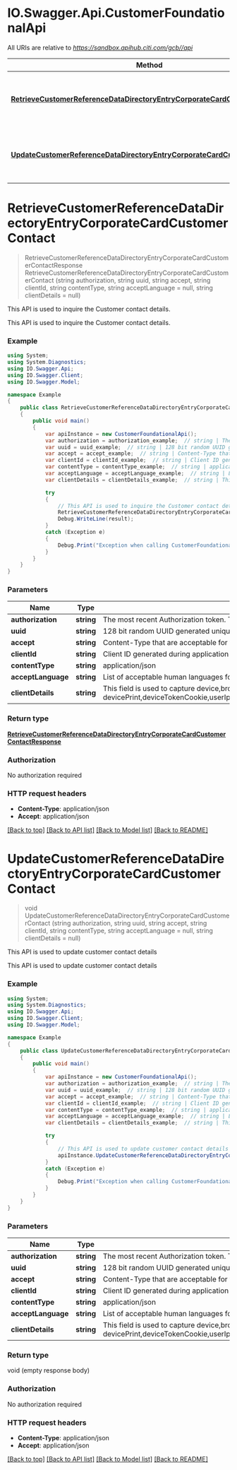 # IO.Swagger.Api.CustomerFoundationalApi

All URIs are relative to *https://sandbox.apihub.citi.com/gcb//api*

Method | HTTP request | Description
------------- | ------------- | -------------
[**RetrieveCustomerReferenceDataDirectoryEntryCorporateCardCustomerContact**](CustomerFoundationalApi.md#retrievecustomerreferencedatadirectoryentrycorporatecardcustomercontact) | **POST** /partner/v1/customerReferenceDataManagement/corporateCardCustomer/contacts/retrieve | This API is used to inquire the Customer contact details.
[**UpdateCustomerReferenceDataDirectoryEntryCorporateCardCustomerContact**](CustomerFoundationalApi.md#updatecustomerreferencedatadirectoryentrycorporatecardcustomercontact) | **PUT** /partner/v1/customerReferenceDataManagement/corporateCardCustomer/contacts | This API is used to update customer contact details

<a name="retrievecustomerreferencedatadirectoryentrycorporatecardcustomercontact"></a>
# **RetrieveCustomerReferenceDataDirectoryEntryCorporateCardCustomerContact**
> RetrieveCustomerReferenceDataDirectoryEntryCorporateCardCustomerContactResponse RetrieveCustomerReferenceDataDirectoryEntryCorporateCardCustomerContact (string authorization, string uuid, string accept, string clientId, string contentType, string acceptLanguage = null, string clientDetails = null)

This API is used to inquire the Customer contact details.

This API is used to inquire the Customer contact details.

### Example
```csharp
using System;
using System.Diagnostics;
using IO.Swagger.Api;
using IO.Swagger.Client;
using IO.Swagger.Model;

namespace Example
{
    public class RetrieveCustomerReferenceDataDirectoryEntryCorporateCardCustomerContactExample
    {
        public void main()
        {
            var apiInstance = new CustomerFoundationalApi();
            var authorization = authorization_example;  // string | The most recent Authorization token. This will have the format Bearer + {space} + {accessToken}. Example: Bearer KGNsaWVudF9pZDpjbGllbnRfc2VjcmV0KQ==.
            var uuid = uuid_example;  // string | 128 bit random UUID generated uniquely for every request.
            var accept = accept_example;  // string | Content-Type that are acceptable for the response.
            var clientId = clientId_example;  // string | Client ID generated during application registration.
            var contentType = contentType_example;  // string | application/json
            var acceptLanguage = acceptLanguage_example;  // string | List of acceptable human languages for response. (optional) 
            var clientDetails = clientDetails_example;  // string | This field is used to capture device,browser and network information. Refer the developer portal for more information.These are the fields which will be passed as part of the header devicePrint,deviceTokenCookie,userIpAddress,userAgent,hardwareId,simId,deviceModel,deviceName,deviceOsName,deviceOsVersion,multitaskingSupportFlag,languageSupport,wifiMacAddress,cellTowerId,locationAreaCode,rsaApplicationKey,wapClientId,mobileCarrierCode,mobileCountryCode,osId,geoLongitude,geoLatitude,geoHorizontalAccuracy,geoAltitude,geoAltitudeAccuracy,geoSpeed,geoTimestamp,geoStatus,basicServiceSetId,signalStrength,wifiChannel,serviceSetId (optional) 

            try
            {
                // This API is used to inquire the Customer contact details.
                RetrieveCustomerReferenceDataDirectoryEntryCorporateCardCustomerContactResponse result = apiInstance.RetrieveCustomerReferenceDataDirectoryEntryCorporateCardCustomerContact(authorization, uuid, accept, clientId, contentType, acceptLanguage, clientDetails);
                Debug.WriteLine(result);
            }
            catch (Exception e)
            {
                Debug.Print("Exception when calling CustomerFoundationalApi.RetrieveCustomerReferenceDataDirectoryEntryCorporateCardCustomerContact: " + e.Message );
            }
        }
    }
}
```

### Parameters

Name | Type | Description  | Notes
------------- | ------------- | ------------- | -------------
 **authorization** | **string**| The most recent Authorization token. This will have the format Bearer + {space} + {accessToken}. Example: Bearer KGNsaWVudF9pZDpjbGllbnRfc2VjcmV0KQ&#x3D;&#x3D;. | 
 **uuid** | **string**| 128 bit random UUID generated uniquely for every request. | 
 **accept** | **string**| Content-Type that are acceptable for the response. | 
 **clientId** | **string**| Client ID generated during application registration. | 
 **contentType** | **string**| application/json | 
 **acceptLanguage** | **string**| List of acceptable human languages for response. | [optional] 
 **clientDetails** | **string**| This field is used to capture device,browser and network information. Refer the developer portal for more information.These are the fields which will be passed as part of the header devicePrint,deviceTokenCookie,userIpAddress,userAgent,hardwareId,simId,deviceModel,deviceName,deviceOsName,deviceOsVersion,multitaskingSupportFlag,languageSupport,wifiMacAddress,cellTowerId,locationAreaCode,rsaApplicationKey,wapClientId,mobileCarrierCode,mobileCountryCode,osId,geoLongitude,geoLatitude,geoHorizontalAccuracy,geoAltitude,geoAltitudeAccuracy,geoSpeed,geoTimestamp,geoStatus,basicServiceSetId,signalStrength,wifiChannel,serviceSetId | [optional] 

### Return type

[**RetrieveCustomerReferenceDataDirectoryEntryCorporateCardCustomerContactResponse**](RetrieveCustomerReferenceDataDirectoryEntryCorporateCardCustomerContactResponse.md)

### Authorization

No authorization required

### HTTP request headers

 - **Content-Type**: application/json
 - **Accept**: application/json

[[Back to top]](#) [[Back to API list]](../README.md#documentation-for-api-endpoints) [[Back to Model list]](../README.md#documentation-for-models) [[Back to README]](../README.md)
<a name="updatecustomerreferencedatadirectoryentrycorporatecardcustomercontact"></a>
# **UpdateCustomerReferenceDataDirectoryEntryCorporateCardCustomerContact**
> void UpdateCustomerReferenceDataDirectoryEntryCorporateCardCustomerContact (string authorization, string uuid, string accept, string clientId, string contentType, string acceptLanguage = null, string clientDetails = null)

This API is used to update customer contact details

This API is used to update customer contact details

### Example
```csharp
using System;
using System.Diagnostics;
using IO.Swagger.Api;
using IO.Swagger.Client;
using IO.Swagger.Model;

namespace Example
{
    public class UpdateCustomerReferenceDataDirectoryEntryCorporateCardCustomerContactExample
    {
        public void main()
        {
            var apiInstance = new CustomerFoundationalApi();
            var authorization = authorization_example;  // string | The most recent Authorization token. This will have the format Bearer + {space} + {accessToken}. Example: Bearer KGNsaWVudF9pZDpjbGllbnRfc2VjcmV0KQ==.
            var uuid = uuid_example;  // string | 128 bit random UUID generated uniquely for every request.
            var accept = accept_example;  // string | Content-Type that are acceptable for the response.
            var clientId = clientId_example;  // string | Client ID generated during application registration.
            var contentType = contentType_example;  // string | application/json
            var acceptLanguage = acceptLanguage_example;  // string | List of acceptable human languages for response. (optional) 
            var clientDetails = clientDetails_example;  // string | This field is used to capture device,browser and network information. Refer the developer portal for more information.These are the fields which will be passed as part of the header devicePrint,deviceTokenCookie,userIpAddress,userAgent,hardwareId,simId,deviceModel,deviceName,deviceOsName,deviceOsVersion,multitaskingSupportFlag,languageSupport,wifiMacAddress,cellTowerId,locationAreaCode,rsaApplicationKey,wapClientId,mobileCarrierCode,mobileCountryCode,osId,geoLongitude,geoLatitude,geoHorizontalAccuracy,geoAltitude,geoAltitudeAccuracy,geoSpeed,geoTimestamp,geoStatus,basicServiceSetId,signalStrength,wifiChannel,serviceSetId (optional) 

            try
            {
                // This API is used to update customer contact details
                apiInstance.UpdateCustomerReferenceDataDirectoryEntryCorporateCardCustomerContact(authorization, uuid, accept, clientId, contentType, acceptLanguage, clientDetails);
            }
            catch (Exception e)
            {
                Debug.Print("Exception when calling CustomerFoundationalApi.UpdateCustomerReferenceDataDirectoryEntryCorporateCardCustomerContact: " + e.Message );
            }
        }
    }
}
```

### Parameters

Name | Type | Description  | Notes
------------- | ------------- | ------------- | -------------
 **authorization** | **string**| The most recent Authorization token. This will have the format Bearer + {space} + {accessToken}. Example: Bearer KGNsaWVudF9pZDpjbGllbnRfc2VjcmV0KQ&#x3D;&#x3D;. | 
 **uuid** | **string**| 128 bit random UUID generated uniquely for every request. | 
 **accept** | **string**| Content-Type that are acceptable for the response. | 
 **clientId** | **string**| Client ID generated during application registration. | 
 **contentType** | **string**| application/json | 
 **acceptLanguage** | **string**| List of acceptable human languages for response. | [optional] 
 **clientDetails** | **string**| This field is used to capture device,browser and network information. Refer the developer portal for more information.These are the fields which will be passed as part of the header devicePrint,deviceTokenCookie,userIpAddress,userAgent,hardwareId,simId,deviceModel,deviceName,deviceOsName,deviceOsVersion,multitaskingSupportFlag,languageSupport,wifiMacAddress,cellTowerId,locationAreaCode,rsaApplicationKey,wapClientId,mobileCarrierCode,mobileCountryCode,osId,geoLongitude,geoLatitude,geoHorizontalAccuracy,geoAltitude,geoAltitudeAccuracy,geoSpeed,geoTimestamp,geoStatus,basicServiceSetId,signalStrength,wifiChannel,serviceSetId | [optional] 

### Return type

void (empty response body)

### Authorization

No authorization required

### HTTP request headers

 - **Content-Type**: application/json
 - **Accept**: application/json

[[Back to top]](#) [[Back to API list]](../README.md#documentation-for-api-endpoints) [[Back to Model list]](../README.md#documentation-for-models) [[Back to README]](../README.md)
